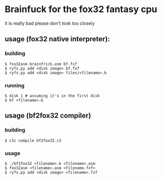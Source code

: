 # Brainfuck for the fox32 fantasy cpu

it is really bad please don't look too closely

## usage (fox32 native interpreter):

### building

```console
$ fox32asm brainfrick.asm bf.fxf
$ ryfs.py add <disk image> bf.fxf
$ ryfs.py add <disk image> files/<filename>.b
```

### running

```console
$ disk 1 # assuming it's in the first disk
$ bf <filename>.b
```

## usage (bf2fox32 compiler)

### building

```console
$ c3c compile bf2fox32.c3
```

### usage

```console
$ ./bf2fox32 <filename>.b <filename>.asm
$ fox32asm <filename>.asm <filename.fxf>
$ ryfs.py add <disk image> <filename>.fxf
```
